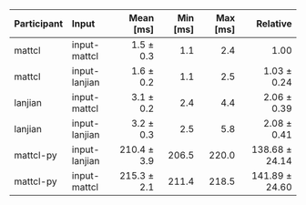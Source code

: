 | Participant | Input | Mean [ms] | Min [ms] | Max [ms] | Relative |
|:---|:---|---:|---:|---:|---:|
| mattcl | input-mattcl | 1.5 ± 0.3 | 1.1 | 2.4 | 1.00 |
| mattcl | input-lanjian | 1.6 ± 0.2 | 1.1 | 2.5 | 1.03 ± 0.24 |
| lanjian | input-mattcl | 3.1 ± 0.2 | 2.4 | 4.4 | 2.06 ± 0.39 |
| lanjian | input-lanjian | 3.2 ± 0.3 | 2.5 | 5.8 | 2.08 ± 0.41 |
| mattcl-py | input-lanjian | 210.4 ± 3.9 | 206.5 | 220.0 | 138.68 ± 24.14 |
| mattcl-py | input-mattcl | 215.3 ± 2.1 | 211.4 | 218.5 | 141.89 ± 24.60 |
